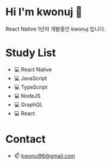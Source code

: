 
# Hi I'm kwonuj 👋
React Native 1년차 개발중인 kwonuj 입니다.

# Study List
- 💻 React Native
- 💻 JavaScript
- 💻 TypeScript
- 💻 NodeJS
- 💻 GraphQL
- 💻 React

# Contact
- 📫 kwonuj96@gmail.com
